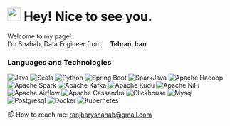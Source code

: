 <h1><img src="https://emojis.slackmojis.com/emojis/images/1531849430/4246/blob-sunglasses.gif?1531849430" width="30"/> Hey! Nice to see you.</h1>


<p>Welcome to my page! </br> I'm Shahab, Data Engineer from <img src="https://cdn-icons-png.flaticon.com/512/4852/4852775.png" width="13"/> <b>Tehran, Iran</b>.</p>
<h3>Languages and Technologies</h3>
<p>
  <img alt="Java" src="https://img.shields.io/badge/-Java-000?logo=java" />
  <img alt="Scala" src="https://img.shields.io/badge/-Scala-000?logo=scala" />
  <img alt="Python" src="https://img.shields.io/badge/-Python-000?&logo=Python" />
  <img alt="Spring Boot" src="https://img.shields.io/badge/-Spring Boot-000?logo=spring" />
  <img alt="SparkJava" src="https://img.shields.io/badge/-Sparkjava-000?logo=sparkjava" />
  <img alt="Apache Hadoop" src="https://img.shields.io/badge/-Apache Hadoop-000?logo=apache-hadoop" />
  <img alt="Apache Spark" src="https://img.shields.io/badge/-Apache Spark-000?logo=apache-spark" />
  <img alt="Apache Kafka" src="https://img.shields.io/badge/-Apache Kafka-000?logo=apache-kafka" />
  <img alt="Apache Kudu" src="https://img.shields.io/badge/-Apache Kudu-000?logo=apache" />
  <img alt="Apache NiFi" src="https://img.shields.io/badge/-Apache Nifi-000?logo=apache" />
  <img alt="Apache Airflow" src="https://img.shields.io/badge/-Apache Airflow-000?logo=apache-airflow" />
  <img alt="Apache Cassandra" src="https://img.shields.io/badge/-Apache Cassandra-000?logo=apache-cassandra" />
  <img alt="Clickhouse" src="https://img.shields.io/badge/-Clickhouse-000?logo=clickhouse" />
  <img alt="Mysql" src="https://img.shields.io/badge/-Mysql-000?logo=mysql" />
  <img alt="Postgresql" src="https://img.shields.io/badge/-Postgresql-000?logo=postgresql" />
  <img alt="Docker" src="https://img.shields.io/badge/-Doocker-000?logo=docker" />
  <img alt="Kubernetes" src="https://img.shields.io/badge/-Kubernetes-000?logo=kubernetes" />
</p>

📫 How to reach me: ranjbaryshahab@gmail.com
